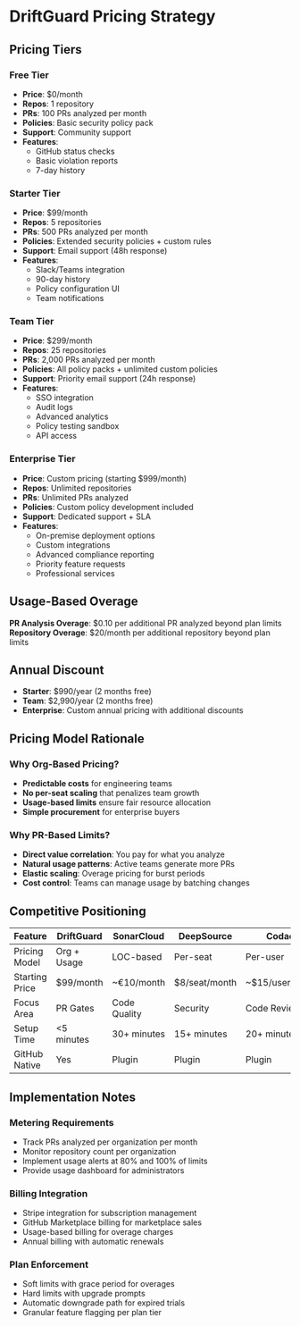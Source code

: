 # DriftGuard Pricing Strategy

## Pricing Tiers

### Free Tier
- **Price**: $0/month
- **Repos**: 1 repository
- **PRs**: 100 PRs analyzed per month
- **Policies**: Basic security policy pack
- **Support**: Community support
- **Features**: 
  - GitHub status checks
  - Basic violation reports
  - 7-day history

### Starter Tier
- **Price**: $99/month
- **Repos**: 5 repositories  
- **PRs**: 500 PRs analyzed per month
- **Policies**: Extended security policies + custom rules
- **Support**: Email support (48h response)
- **Features**:
  - Slack/Teams integration
  - 90-day history
  - Policy configuration UI
  - Team notifications

### Team Tier  
- **Price**: $299/month
- **Repos**: 25 repositories
- **PRs**: 2,000 PRs analyzed per month
- **Policies**: All policy packs + unlimited custom policies
- **Support**: Priority email support (24h response)
- **Features**:
  - SSO integration
  - Audit logs
  - Advanced analytics
  - Policy testing sandbox
  - API access

### Enterprise Tier
- **Price**: Custom pricing (starting $999/month)
- **Repos**: Unlimited repositories
- **PRs**: Unlimited PRs analyzed
- **Policies**: Custom policy development included
- **Support**: Dedicated support + SLA
- **Features**:
  - On-premise deployment options
  - Custom integrations
  - Advanced compliance reporting
  - Priority feature requests
  - Professional services

## Usage-Based Overage

**PR Analysis Overage**: $0.10 per additional PR analyzed beyond plan limits
**Repository Overage**: $20/month per additional repository beyond plan limits

## Annual Discount
- **Starter**: $990/year (2 months free)
- **Team**: $2,990/year (2 months free)  
- **Enterprise**: Custom annual pricing with additional discounts

## Pricing Model Rationale

### Why Org-Based Pricing?
- **Predictable costs** for engineering teams
- **No per-seat scaling** that penalizes team growth
- **Usage-based limits** ensure fair resource allocation
- **Simple procurement** for enterprise buyers

### Why PR-Based Limits?
- **Direct value correlation**: You pay for what you analyze
- **Natural usage patterns**: Active teams generate more PRs
- **Elastic scaling**: Overage pricing for burst periods
- **Cost control**: Teams can manage usage by batching changes

## Competitive Positioning

| Feature | DriftGuard | SonarCloud | DeepSource | Codacy |
|---------|------------|------------|------------|--------|
| Pricing Model | Org + Usage | LOC-based | Per-seat | Per-user |
| Starting Price | $99/month | ~€10/month | $8/seat/month | ~$15/user/month |
| Focus Area | PR Gates | Code Quality | Security | Code Review |
| Setup Time | <5 minutes | 30+ minutes | 15+ minutes | 20+ minutes |
| GitHub Native | Yes | Plugin | Plugin | Plugin |

## Implementation Notes

### Metering Requirements
- Track PRs analyzed per organization per month
- Monitor repository count per organization
- Implement usage alerts at 80% and 100% of limits
- Provide usage dashboard for administrators

### Billing Integration
- Stripe integration for subscription management
- GitHub Marketplace billing for marketplace sales
- Usage-based billing for overage charges
- Annual billing with automatic renewals

### Plan Enforcement
- Soft limits with grace period for overages
- Hard limits with upgrade prompts
- Automatic downgrade path for expired trials
- Granular feature flagging per plan tier